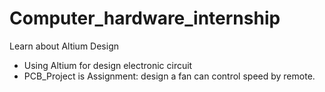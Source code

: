# Computer_hardware_internship
Learn about Altium Design
  - Using Altium for design electronic circuit
  - PCB_Project is Assignment: design a fan can control speed by remote.

